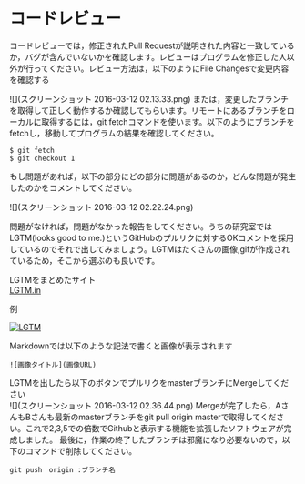 # コードレビュー
コードレビューでは，修正されたPull Requestが説明された内容と一致しているか，バグが含んでいないかを確認します。レビューはプログラムを修正した人以外が行ってください。レビュー方法は，以下のようにFile Changesで変更内容を確認する  

![](スクリーンショット 2016-03-12 02.13.33.png)
または，変更したブランチを取得して正しく動作するか確認してもらいます。リモートにあるブランチをローカルに取得するには，git fetchコマンドを使います。以下のようにブランチをfetchし，移動してプログラムの結果を確認してください。
~~~
$ git fetch
$ git checkout 1
~~~
もし問題があれば，以下の部分にどの部分に問題があるのか，どんな問題が発生したのかをコメントしてください。

![](スクリーンショット 2016-03-12 02.22.24.png)

問題がなければ，問題がなかった報告をしてください。うちの研究室ではLGTM(looks good to me.)というGitHubのプルリクに対するOKコメントを採用しているのでそれで出してみましょう。LGTMはたくさんの画像,gifが作成されているため，そこから選ぶのも良いです。  

LGTMをまとめたサイト  
[LGTM.in](http://www.lgtm.in/browse)

例　　

[![LGTM](http://lgtm.in/p/QgJeRiGwn)](http://lgtm.in/i/QgJeRiGwn)

Markdownでは以下のような記法で書くと画像が表示されます
~~~
![画像タイトル](画像URL)
~~~

LGTMを出したら以下のボタンでプルリクをmasterブランチにMergeしてください  
![](スクリーンショット 2016-03-12 02.36.44.png)
Mergeが完了したら，AさんもBさんも最新のmasterブランチをgit pull origin masterで取得してください。これで2,3,5での倍数でGithubと表示する機能を拡張したソフトウェアが完成しました。
最後に，作業の終了したブランチは邪魔になり必要ないので，以下のコマンドで削除してください。
~~~
git push　origin :ブランチ名
~~~